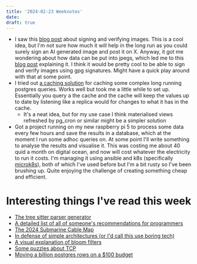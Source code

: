 ```yaml
---
title: '2024-02-23 Weeknotes'
date: 
draft: true
---
```

- I saw this [blog post](https://blog.idcrypt.global/2024/02/19/amp-early-access-program/) about signing and verifying images. This is a cool idea, but I'm not sure how much it will help in the long run as you could surely sign an AI generated image and post it on X. Anyway, it got me wondering about how data can be put into jpegs, which led me to this [blog post](https://blog.nviso.eu/2020/07/13/how-to-embed-secret-data-in-jpeg-files/) explaining it. I think it would be pretty cool to be able to sign and verify images using gpg signatures. Might have a quick play around with that at some point.
- I tried out [a caching solution](https://blog.readyset.io/dont-use-kv-stores/) for caching some complex long running postgres queries. Works well but took me a little while to set up. Essentially you query a the cache and the cache will keep the values up to date by listening like a replica would for changes to what it has in the cache.
  - It's a neat idea, but for my use case I think materialised views refreshed by pg_cron or similar might be a simpler solution
- Got a project running on my new raspberry pi 5 to process some data every few hours and save the results in a database, which at the moment I run some adhoc queries on. At some point I'll write something to analyse the results and visualise it. This was costing me about 40 quid a month on digital ocean, and now will cost whatever the electricity to run it costs. I'm managing it using ansible and k8s (specifically [microk8s](https://microk8s.io/)), both of which I've used before but I'm a bit rusty so I've been brushing up. Quite enjoying the challenge of creating something cheap and efficient.

# Interesting things I've read this week
- [The tree sitter parser generator](https://tree-sitter.github.io/tree-sitter/)
- [A detailed list of all of someone's recommendations for programmers](https://github.com/charlax/professional-programming)
- [The 2024 Submarine Cable Map](https://submarine-cable-map-2024.telegeography.com/)
- [In defense of simple architectures (or I'd call this use boring tech)](https://danluu.com/simple-architectures/)
- [A visual explanation of bloom filters](https://samwho.dev/bloom-filters/)
- [Some puzzles about TCP](https://www.tritondatacenter.com/blog/tcp-puzzlers)
- [Moving a billion postgres rows on a $100 budget](https://blog.peerdb.io/moving-a-billion-postgres-rows-on-a-100-budget)
